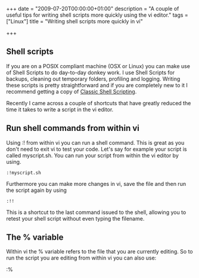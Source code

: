 +++
date = "2009-07-20T00:00:00+01:00"
description = "A couple of useful tips for writing shell scripts more quickly using the vi editor."
tags = ["Linux"]
title = "Writing shell scripts more quickly in vi"

+++

## Shell scripts

If you are on a POSIX compliant machine (OSX or Linux) you can make use of Shell Scripts to do day-to-day donkey work. I use Shell Scripts for backups, cleaning out temporary folders, profiling and logging. Writing these scripts is pretty straightforward and if you are completely new to it I recommend getting a copy of [Classic Shell Scripting][1].

Recently I came across a couple of shortcuts that have greatly reduced the time it takes to write a script in the vi editor. 

## Run shell commands from within vi

Using :! from within vi you can run a shell command. This is great as you don't need to exit vi to test your code. Let's say for example your script is called myscript.sh. You can run your script from within the vi editor by using. 

    :!myscript.sh

Furthermore you can make more changes in vi, save the file and then run the script again by using 

    :!!

This is a shortcut to the last command issued to the shell, allowing you to retest your shell script without even typing the filename. 

## The % variable

Within vi the % variable refers to the file that you are currently editing. So to run the script you are editing from within vi you can also use: 

  :%

 [1]: http://oreilly.com/catalog/9780596005955/
